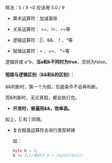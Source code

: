 除法：5 / 9 =0 应该用 5.0 / 9

- 算术运算符：加减乘除

- 关系运算符： ==、!=、>=等

- 逻辑运算符：||、&&、！、^等 

- 赋值运算符：= 、+=、 *=等

逻辑异或 a^b，**当a和b不同时为true**，否则为false。

#### 短路与逻辑区别（&&和&的区别）：

&&判断时，第一个为假，后面条件不会再判断。

而&判断时，无论真假，都会执行完。

- **开发时，普遍用&&，效率高。**

如上，|| 和 | 同理。



- 复合赋值运算符会进行类型转换

  如： 

  ```java
  byte b = 3;
  b += 2;//等价于 b = (byte)(b+2);
  ```

   